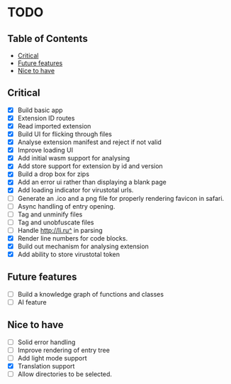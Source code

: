 # TODO <!-- omit in toc -->

## Table of Contents <!-- omit in toc -->

- [Critical](#critical)
- [Future features](#future-features)
- [Nice to have](#nice-to-have)

## Critical

- [x] Build basic app
- [x] Extension ID routes
- [x] Read imported extension
- [x] Build UI for flicking through files
- [x] Analyse extension manifest and reject if not valid
- [x] Improve loading UI
- [x] Add initial wasm support for analysing
- [x] Add store support for extension by id and version
- [x] Build a drop box for zips
- [x] Add an error ui rather than displaying a blank page
- [x] Add loading indicator for virustotal urls.
- [ ] Generate an .ico and a png file for properly rendering favicon in safari.
- [ ] Async handling of entry opening.
- [ ] Tag and unminify files
- [ ] Tag and unobfuscate files
- [ ] Handle http://li.ru^ in parsing
- [x] Render line numbers for code blocks.
- [x] Build out mechanism for analysing extension
- [x] Add ability to store virustotal token

## Future features

- [ ] Build a knowledge graph of functions and classes
- [ ] AI feature

## Nice to have

- [ ] Solid error handling
- [ ] Improve rendering of entry tree
- [ ] Add light mode support
- [x] Translation support
- [ ] Allow directories to be selected.
